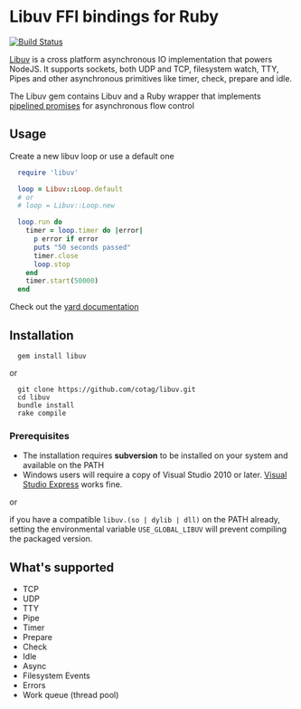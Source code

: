 # Libuv FFI bindings for Ruby

[![Build Status](https://travis-ci.org/cotag/libuv.png?branch=master)](https://travis-ci.org/cotag/libuv)

[Libuv](https://github.com/joyent/libuv) is a cross platform asynchronous IO implementation that powers NodeJS. It supports sockets, both UDP and TCP, filesystem watch, TTY, Pipes and other asynchronous primitives like timer, check, prepare and idle.

The Libuv gem contains Libuv and a Ruby wrapper that implements [pipelined promises](http://en.wikipedia.org/wiki/Futures_and_promises#Promise_pipelining) for asynchronous flow control

## Usage

Create a new libuv loop or use a default one

```ruby
  require 'libuv'

  loop = Libuv::Loop.default
  # or
  # loop = Libuv::Loop.new

  loop.run do
    timer = loop.timer do |error|
      p error if error
      puts "50 seconds passed"
      timer.close
      loop.stop
    end
    timer.start(50000)
  end
```

Check out the [yard documentation](http://rubydoc.info/gems/libuv/Libuv/Loop)


## Installation

```Shell
  gem install libuv
```

or

```shell
  git clone https://github.com/cotag/libuv.git
  cd libuv
  bundle install
  rake compile
```

### Prerequisites

* The installation requires __subversion__ to be installed on your system and available on the PATH
* Windows users will require a copy of Visual Studio 2010 or later. [Visual Studio Express](http://www.microsoft.com/visualstudio/eng/products/visual-studio-express-products) works fine.

or

if you have a compatible `libuv.(so | dylib | dll)` on the PATH already, setting the environmental variable `USE_GLOBAL_LIBUV` will prevent compiling the packaged version.


## What's supported

* TCP
* UDP
* TTY
* Pipe
* Timer
* Prepare
* Check
* Idle
* Async
* Filesystem Events
* Errors
* Work queue (thread pool)


